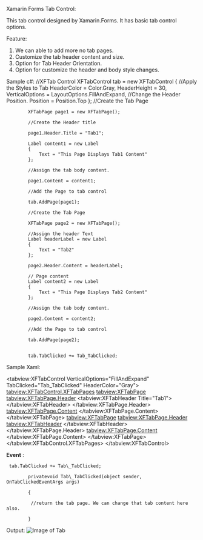 Xamarin Forms Tab Control:

This tab control designed by Xamarin.Forms. It has basic tab control options.

Feature:

1. We can able to add more no tab pages.
2. Customize the tab header content and size.
3. Option for Tab Header Orientation.
4. Option for customize the header and body style changes.

Sample c#:
            //XFTab Control
            XFTabControl tab = new XFTabControl
            {
                //Apply the Styles to Tab
                HeaderColor = Color.Gray,
                HeaderHeight = 30,
                VerticalOptions = LayoutOptions.FillAndExpand,
                //Change the Header Position.
                Position = Position.Top
            };
            //Create the Tab Page

            XFTabPage page1 = new XFTabPage();

            //Create the Header title

            page1.Header.Title = "Tab1";

            Label content1 = new Label
            {
                Text = "This Page Displays Tab1 Content"
            };

            //Assign the tab body content.

            page1.Content = content1;

            //Add the Page to tab control

            tab.AddPage(page1);

            //Create the Tab Page

            XFTabPage page2 = new XFTabPage();

            //Assign the header Text
            Label headerLabel = new Label
            {
                Text = "Tab2"
            };

            page2.Header.Content = headerLabel;

            // Page content
            Label content2 = new Label
            {
                Text = "This Page Displays Tab2 Content"
            };

            //Assign the tab body content.

            page2.Content = content2;

            //Add the Page to tab control

            tab.AddPage(page2);


            tab.TabClicked += Tab_TabClicked;

Sample Xaml:

<tabview:XFTabControl VerticalOptions="FillAndExpand" TabClicked="Tab_TabClicked" HeaderColor="Gray">
                <tabview:XFTabControl.XFTabPages>
                    <tabview:XFTabPage>
                        <tabview:XFTabPage.Header>
                            <tabview:XFTabHeader Title="Tab1">
                            </tabview:XFTabHeader>
                        </tabview:XFTabPage.Header>
                        <tabview:XFTabPage.Content>
                            <Label Text="This Page Displays Tab1 Content"></Label>
                        </tabview:XFTabPage.Content>
                    </tabview:XFTabPage>
                    <tabview:XFTabPage>
                        <tabview:XFTabPage.Header>
                            <tabview:XFTabHeader>
                                <Label Text="Tab2"></Label>
                            </tabview:XFTabHeader>
                        </tabview:XFTabPage.Header>
                        <tabview:XFTabPage.Content>
                            <Label Text="This Page Displays Tab2 Content"></Label>
                        </tabview:XFTabPage.Content>
                    </tabview:XFTabPage>
                </tabview:XFTabControl.XFTabPages>
            </tabview:XFTabControl>

**Event** :

     tab.TabClicked += Tab\_TabClicked;

            privatevoid Tab\_TabClicked(object sender, OnTabClickedEventArgs args)

            {

             //return the tab page. We can change that tab content here also.

            }

Output:
![Image of Tab](https://github.com/rajeshangappan/Xamarin/blob/master/Xam.TabView/TabControl.gif)